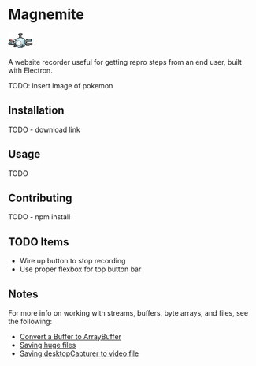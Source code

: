 # Magnemite

![img](img/magnemite.gif)

A website recorder useful for getting repro steps from an end user, built with Electron.

TODO: insert image of pokemon

## Installation

TODO - download link

## Usage

TODO

## Contributing

TODO - npm install

## TODO Items

* Wire up button to stop recording
* Use proper flexbox for top button bar

## Notes

For more info on working with streams, buffers, byte arrays, and files, see the following:

* [Convert a Buffer to ArrayBuffer](http://stackoverflow.com/a/12101012/266535)
* [Saving huge files](http://stackoverflow.com/a/36523834/266535)
* [Saving desktopCapturer to video file](http://stackoverflow.com/q/36753288/266535)
